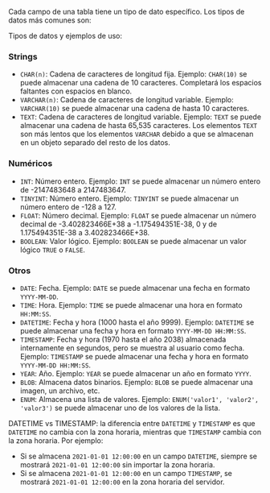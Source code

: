 Cada campo de una tabla tiene un tipo de dato específico. Los tipos de datos más comunes son:

Tipos de datos y ejemplos de uso:


### Strings

- `CHAR(n)`: Cadena de caracteres de longitud fija. Ejemplo: `CHAR(10)` se puede almacenar una cadena de 10 caracteres. Completará los espacios faltantes con espacios en blanco.
- `VARCHAR(n)`: Cadena de caracteres de longitud variable. Ejemplo: `VARCHAR(10)` se puede almacenar una cadena de hasta 10 caracteres.
- `TEXT`: Cadena de caracteres de longitud variable. Ejemplo: `TEXT` se puede almacenar una cadena de hasta 65,535 caracteres. Los elementos `TEXT` son más lentos que los elementos `VARCHAR` debido a que se almacenan en un objeto separado del resto de los datos.

### Numéricos

- `INT`: Número entero. Ejemplo: `INT` se puede almacenar un número entero de -2147483648 a 2147483647.
- `TINYINT`: Número entero. Ejemplo: `TINYINT` se puede almacenar un número entero de -128 a 127.
- `FLOAT`: Número decimal. Ejemplo: `FLOAT` se puede almacenar un número decimal de -3.402823466E+38 a -1.175494351E-38, 0 y de 1.175494351E-38 a 3.402823466E+38.
- `BOOLEAN`: Valor lógico. Ejemplo: `BOOLEAN` se puede almacenar un valor lógico `TRUE` o `FALSE`.

### Otros

- `DATE`: Fecha. Ejemplo: `DATE` se puede almacenar una fecha en formato `YYYY-MM-DD`.
- `TIME`: Hora. Ejemplo: `TIME` se puede almacenar una hora en formato `HH:MM:SS`.
- `DATETIME`: Fecha y hora (1000 hasta el año 9999). Ejemplo: `DATETIME` se puede almacenar una fecha y hora en formato `YYYY-MM-DD HH:MM:SS`.
- `TIMESTAMP`: Fecha y hora (1970 hasta el año 2038) almacenada internamente en segundos, pero se muestra al usuario como fecha. Ejemplo: `TIMESTAMP` se puede almacenar una fecha y hora en formato `YYYY-MM-DD HH:MM:SS`.
- `YEAR`: Año. Ejemplo: `YEAR` se puede almacenar un año en formato `YYYY`.
- `BLOB`: Almacena datos binarios. Ejemplo: `BLOB` se puede almacenar una imagen, un archivo, etc.
- `ENUM`: Almacena una lista de valores. Ejemplo: `ENUM('valor1', 'valor2', 'valor3')` se puede almacenar uno de los valores de la lista.

DATETIME vs TIMESTAMP: la diferencia entre `DATETIME` y `TIMESTAMP` es que `DATETIME` no cambia con la zona horaria, mientras que `TIMESTAMP` cambia con la zona horaria.
Por ejemplo: 
- Si se almacena `2021-01-01 12:00:00` en un campo `DATETIME`, siempre se mostrará `2021-01-01 12:00:00` sin importar la zona horaria.
- Si se almacena `2021-01-01 12:00:00` en un campo `TIMESTAMP`, se mostrará `2021-01-01 12:00:00` en la zona horaria del servidor.
